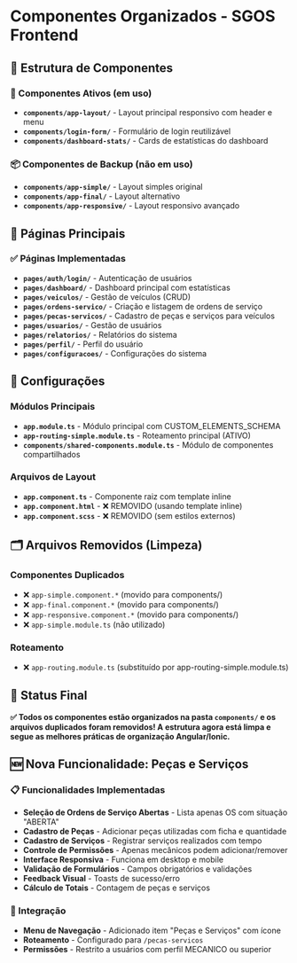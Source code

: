 # Componentes Organizados - SGOS Frontend

## 📁 Estrutura de Componentes

### 🎯 Componentes Ativos (em uso)
- **`components/app-layout/`** - Layout principal responsivo com header e menu
- **`components/login-form/`** - Formulário de login reutilizável
- **`components/dashboard-stats/`** - Cards de estatísticas do dashboard

### 📦 Componentes de Backup (não em uso)
- **`components/app-simple/`** - Layout simples original
- **`components/app-final/`** - Layout alternativo
- **`components/app-responsive/`** - Layout responsivo avançado

## 📄 Páginas Principais

### ✅ Páginas Implementadas
- **`pages/auth/login/`** - Autenticação de usuários
- **`pages/dashboard/`** - Dashboard principal com estatísticas
- **`pages/veiculos/`** - Gestão de veículos (CRUD)
- **`pages/ordens-servico/`** - Criação e listagem de ordens de serviço
- **`pages/pecas-servicos/`** - Cadastro de peças e serviços para veículos
- **`pages/usuarios/`** - Gestão de usuários
- **`pages/relatorios/`** - Relatórios do sistema
- **`pages/perfil/`** - Perfil do usuário
- **`pages/configuracoes/`** - Configurações do sistema

## 🔧 Configurações

### Módulos Principais
- **`app.module.ts`** - Módulo principal com CUSTOM_ELEMENTS_SCHEMA
- **`app-routing-simple.module.ts`** - Roteamento principal (ATIVO)
- **`components/shared-components.module.ts`** - Módulo de componentes compartilhados

### Arquivos de Layout
- **`app.component.ts`** - Componente raiz com template inline
- **`app.component.html`** - ❌ REMOVIDO (usando template inline)
- **`app.component.scss`** - ❌ REMOVIDO (sem estilos externos)

## 🗂️ Arquivos Removidos (Limpeza)

### Componentes Duplicados
- ❌ `app-simple.component.*` (movido para components/)
- ❌ `app-final.component.*` (movido para components/)
- ❌ `app-responsive.component.*` (movido para components/)
- ❌ `app-simple.module.ts` (não utilizado)

### Roteamento
- ❌ `app-routing.module.ts` (substituído por app-routing-simple.module.ts)

## 🎉 Status Final

**✅ Todos os componentes estão organizados na pasta `components/` e os arquivos duplicados foram removidos! A estrutura agora está limpa e segue as melhores práticas de organização Angular/Ionic.**

## 🆕 Nova Funcionalidade: Peças e Serviços

### 📋 Funcionalidades Implementadas
- **Seleção de Ordens de Serviço Abertas** - Lista apenas OS com situação "ABERTA"
- **Cadastro de Peças** - Adicionar peças utilizadas com ficha e quantidade
- **Cadastro de Serviços** - Registrar serviços realizados com tempo
- **Controle de Permissões** - Apenas mecânicos podem adicionar/remover
- **Interface Responsiva** - Funciona em desktop e mobile
- **Validação de Formulários** - Campos obrigatórios e validações
- **Feedback Visual** - Toasts de sucesso/erro
- **Cálculo de Totais** - Contagem de peças e serviços

### 🔗 Integração
- **Menu de Navegação** - Adicionado item "Peças e Serviços" com ícone
- **Roteamento** - Configurado para `/pecas-servicos`
- **Permissões** - Restrito a usuários com perfil MECANICO ou superior
